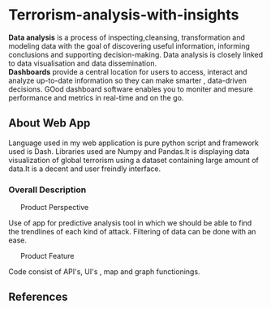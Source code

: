 # <h1>Terrorism-analysis-with-insights</h1>
<b>Data analysis</b> is a process of inspecting,cleansing, transformation and modeling data with the goal of discovering useful information, informing conclusions and supporting decision-making. Data analysis is closely linked to data visualisation and data dissemination.</br>
<b>Dashboards</b> provide a central location for users to access, interact and analyze up-to-date information so they can make smarter , data-driven decisions. GOod dashboard software enables you to moniter and mesure performance and metrics in real-time and on the go.

<h2>About Web App</h2>
 Language used in my web application is pure python script and framework used is Dash. Libraries used are Numpy and Pandas.It is displaying data visualization of global      terrorism using a dataset containing large amount of data.It is a decent and user freindly interface.

<h3>Overall Description</h3>
<ol> Product Perspective</ol>
Use of app for predictive analysis tool in which we should be able to find the trendlines of each kind of attack. Filtering of data can be done with an ease.
<ol>Product Feature</ol>
Code consist of API's, UI's , map and graph functionings.

<h2>References</h2>
